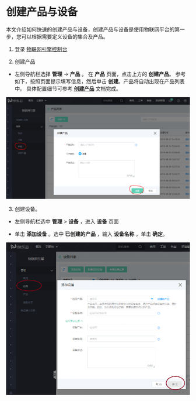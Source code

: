 # 创建产品与设备

本文介绍如何快速的创建产品与设备，创建产品与设备是使用物联网平台的第一步，您可以根据需要定义设备的集合及产品。


1. 登录 [物联网引擎控制台](http://iot-console.jdcloud.com/)

2. 创建产品
- 左侧导航栏选择 **管理** -> **产品** 。 在 **产品** 页面，点击上方的 **创建产品**。 参考如下，按照页面提示填写信息，然后单击 **创建**。产品将自动出现在产品列表中。
具体配置细节可参考 [**创建产品**](../Operation-Guide/Create-Product.md) 文档完成。

![create-product](../../../../image/IoT/IoT-Engine/CreateProduct.png)


3. 创建设备。
- 左侧导航栏选中 **管理** > **设备** ，进入 **设备** 页面

- 单击 **添加设备** 。选中 **已创建的产品** ，输入 **设备名称** ，单击 **确定**。

![create-product](../../../../image/IoT/IoT-Engine/CreateSingleDevice.png)

